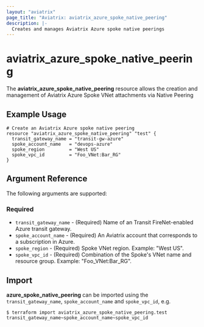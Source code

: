 ```yaml
---
layout: "aviatrix"
page_title: "Aviatrix: aviatrix_azure_spoke_native_peering"
description: |-
  Creates and manages Aviatrix Azure spoke native peerings
---
```


# aviatrix_azure_spoke_native_peering

The **aviatrix_azure_spoke_native_peering** resource allows the creation and management of Aviatrix Azure Spoke VNet attachments via Native Peering

## Example Usage

```hcl
# Create an Aviatrix Azure spoke native peering
resource "aviatrix_azure_spoke_native_peering" "test" {
  transit_gateway_name = "transit-gw-azure"
  spoke_account_name   = "devops-azure"
  spoke_region         = "West US"
  spoke_vpc_id         = "Foo_VNet:Bar_RG"
}
```

## Argument Reference

The following arguments are supported:

### Required
* `transit_gateway_name` - (Required) Name of an Transit FireNet-enabled Azure transit gateway.
* `spoke_account_name` - (Required) An Aviatrix account that corresponds to a subscription in Azure.
* `spoke_region` - (Required) Spoke VNet region. Example: "West US".
* `spoke_vpc_id` - (Required) Combination of the Spoke's VNet name and resource group. Example: "Foo_VNet:Bar_RG".

## Import

**azure_spoke_native_peering** can be imported using the `transit_gateway_name`, `spoke_account_name` and `spoke_vpc_id`, e.g.

```
$ terraform import aviatrix_azure_spoke_native_peering.test transit_gateway_name~spoke_account_name~spoke_vpc_id
```
